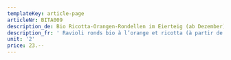 ```yaml
---
templateKey: article-page
articleNr: BITA009
description_de: Bio Ricotta-Orangen-Rondellen im Eierteig (ab Dezember)
description_fr: ' Ravioli ronds bio à l’orange et ricotta (à partir de décembre)'
unit: '2'
price: 23.--
---
```


